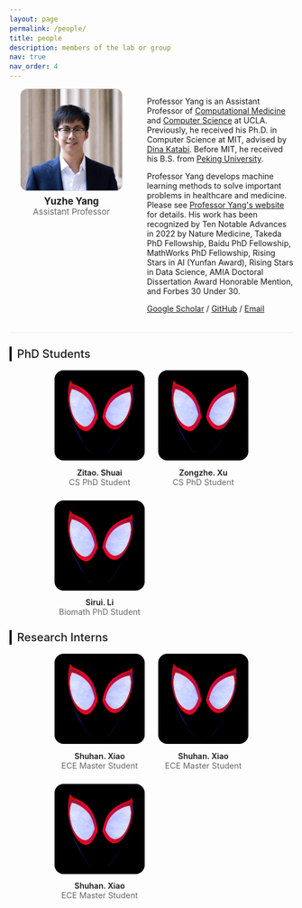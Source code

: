 ```yaml
---
layout: page
permalink: /people/
title: people
description: members of the lab or group
nav: true
nav_order: 4
---
```


<!-- ===== PI block: put this ABOVE the students grid ===== -->
<section class="pi-hero" id="pi">
  <div class="pi-left">
    <img src="/assets/img/prof_pic.jpg" class="pi-photo">
    <div class="pi-name">Yuzhe Yang</div>
    <div class="pi-title">Assistant Professor</div>
  </div>
  <div class="pi-right">
    <p>
      Professor Yang is an Assistant Professor of <a href="https://compmed.ucla.edu/">Computational Medicine</a> and
      <a href="https://www.cs.ucla.edu/">Computer Science</a> at UCLA. Previously, he received his Ph.D. in Computer Science at MIT, advised by
      <a href="https://people.csail.mit.edu/dina/">Dina&nbsp;Katabi</a>. Before MIT, he received his B.S. from
      <a href="https://english.pku.edu.cn/">Peking University</a>.
    </p>
    <p>
      Professor Yang develops machine learning methods to solve important problems in healthcare and medicine. Please see
      <a href="https://web.cs.ucla.edu/~yuzhe/">Professor Yang's website</a> for details. His work has been recognized by Ten Notable Advances in 2022 by Nature Medicine, Takeda PhD Fellowship, Baidu PhD Fellowship, MathWorks PhD Fellowship, Rising Stars in AI (Yunfan Award), Rising Stars in Data Science, AMIA Doctoral Dissertation Award Honorable Mention, and Forbes 30 Under 30.
    </p>
    <p>
      <a href="https://scholar.google.com/citations?user=0_bSbIoAAAAJ&hl=en" target="_blank" rel="noopener">Google Scholar</a> /
      <a href="https://github.com/YyzHarry" target="_blank" rel="noopener">GitHub</a> /
      <a href="mailto:yuzhey@ucla.edu">Email</a>
    </p>
  </div>
</section>

<!-- PhD students -->
<h2 class="people-section-title" id="phd">PhD Students</h2>
<div class="people-grid">
  <div class="profile-card">
    <img src="/assets/img/lab_members/spiderman.jpg" class="profile-img" />
    <div class="profile-name">Zitao. Shuai</div>
    <div class="profile-role">CS PhD Student</div>
  </div>
  <div class="profile-card">
    <img src="/assets/img/lab_members/spiderman.jpg" class="profile-img" />
    <div class="profile-name">Zongzhe. Xu</div>
    <div class="profile-role">CS PhD Student</div>
  </div>
  <div class="profile-card">
    <img src="/assets/img/lab_members/spiderman.jpg" class="profile-img" />
    <div class="profile-name">Sirui. Li</div>
    <div class="profile-role">Biomath PhD Student</div>
  </div>
  <!-- Add more members -->
</div>

<!-- ===== Interns ===== -->
<h2 class="people-section-title" id="interns">Research Interns</h2>
<div class="people-grid">
  <div class="profile-card">
    <img src="/assets/img/lab_members/spiderman.jpg" class="profile-img" />
    <div class="profile-name">Shuhan. Xiao</div>
    <div class="profile-role">ECE Master Student</div>
  </div>
  <div class="profile-card">
    <img src="/assets/img/lab_members/spiderman.jpg" class="profile-img" />
    <div class="profile-name">Shuhan. Xiao</div>
    <div class="profile-role">ECE Master Student</div>
  </div>
  <div class="profile-card">
    <img src="/assets/img/lab_members/spiderman.jpg" class="profile-img" />
    <div class="profile-name">Shuhan. Xiao</div>
    <div class="profile-role">ECE Master Student</div>
  </div>
  <!-- Add more members -->
</div>

<style>
/* ===== PI block ===== */
.pi-hero{
  display:grid;
  grid-template-columns: 220px 1fr;    
  gap:24px;
  align-items:start;
  margin-top: 0.5rem;
  padding-bottom: 1.25rem;
  border-bottom: 1px solid #eaeaea;
}
.pi-left{
  display:flex;
  flex-direction:column;
  align-items:center;                  
  text-align:center;
}
.pi-photo{
  width:180px; height:180px;           
  object-fit:cover;
  border-radius:12px;
  border:1px solid #ddd;
  background:#f7f7f7;
}
.pi-name{ margin-top:.5rem; font-weight:700; font-size:1.05rem; }
.pi-title{ color:#666; font-size:.93rem; }

@media (max-width: 800px){
  .pi-hero{ grid-template-columns: 1fr; }
  .pi-photo{ width:140px; height:140px; }
}

/* ===== subtitle for phd/intern ===== */
.people-section-title{
  margin: 1.5rem 0 .6rem 0;
  font-size: 1.25rem;
  font-weight: 500;
  line-height: 1.3;
  border-left: 4px solid #111;
  padding-left: .6rem;
}

/* ===== student grid =====*/
.people-grid{
  display:grid;
  grid-template-columns: repeat(auto-fit, minmax(160px, 160px)); /* fix width */
  gap:24px;
  justify-content:center;               /* centralize each row */
  margin-top: 1rem;
}
.profile-card{ width:160px; text-align:center; }
.profile-img{ width:160px; height:160px; object-fit:cover; border-radius:16px; }
.profile-name{ margin-top:.6rem; font-weight:600; }
.profile-role{ font-size:.9rem; color:#666; }

/* 极窄屏：卡片缩小一点，仍保持行内居中 */
@media (max-width: 420px){
  .people-grid{
    grid-template-columns: repeat(auto-fit, minmax(140px, 140px));
    gap:18px;
  }
  .profile-card, .profile-img{ width:140px; }
  .profile-img{ height:140px; }
}
</style>